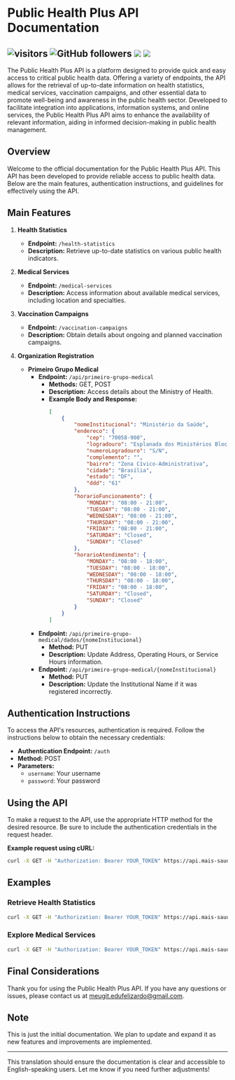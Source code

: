 # Public Health Plus API Documentation
## ![visitors](https://visitor-badge.laobi.icu/badge?page_id=dufelizardo.visitor-mais_saude_publica) ![GitHub followers](https://img.shields.io/github/followers/dufelizardo.visitor-mais_saude_publica?style=social) <img src="https://img.shields.io/badge/Completed-0%25-red"/>  <img src="https://img.shields.io/badge/public-Yes-green"/>
The Public Health Plus API is a platform designed to provide quick and easy access to critical public health data. Offering a variety of endpoints, the API allows for the retrieval of up-to-date information on health statistics, medical services, vaccination campaigns, and other essential data to promote well-being and awareness in the public health sector. Developed to facilitate integration into applications, information systems, and online services, the Public Health Plus API aims to enhance the availability of relevant information, aiding in informed decision-making in public health management.

## Overview

Welcome to the official documentation for the Public Health Plus API. This API has been developed to provide reliable access to public health data. Below are the main features, authentication instructions, and guidelines for effectively using the API.

## Main Features

1. **Health Statistics**
   - **Endpoint:** `/health-statistics`
   - **Description:** Retrieve up-to-date statistics on various public health indicators.

2. **Medical Services**
   - **Endpoint:** `/medical-services`
   - **Description:** Access information about available medical services, including location and specialties.

3. **Vaccination Campaigns**
   - **Endpoint:** `/vaccination-campaigns`
   - **Description:** Obtain details about ongoing and planned vaccination campaigns.

4. **Organization Registration**
   - **Primeiro Grupo Medical**
     - **Endpoint:** `/api/primeiro-grupo-medical`
       - **Methods:** GET, POST
       - **Description:** Access details about the Ministry of Health.
       - **Example Body and Response:**
         ```json
         [
             {
                 "nomeInstitucional": "Ministério da Saúde",
                 "endereco": {
                     "cep": "70058-900",
                     "logradouro": "Esplanada dos Ministérios Bloco G",
                     "numeroLogradouro": "S/N",
                     "complemento": "",
                     "bairro": "Zona Cívico-Administrativa",
                     "cidade": "Brasília",
                     "estado": "DF",
                     "ddd": "61"
                 },
                 "horarioFuncionamento": {
                     "MONDAY": "08:00 - 21:00",
                     "TUESDAY": "08:00 - 21:00",
                     "WEDNESDAY": "08:00 - 21:00",
                     "THURSDAY": "08:00 - 21:00",
                     "FRIDAY": "08:00 - 21:00",
                     "SATURDAY": "Closed",
                     "SUNDAY": "Closed"
                 },
                 "horarioAtendimento": {
                     "MONDAY": "08:00 - 18:00",
                     "TUESDAY": "08:00 - 18:00",
                     "WEDNESDAY": "08:00 - 18:00",
                     "THURSDAY": "08:00 - 18:00",
                     "FRIDAY": "08:00 - 18:00",
                     "SATURDAY": "Closed",
                     "SUNDAY": "Closed"
                 }
             }
         ]
         ```
     - **Endpoint:** `/api/primeiro-grupo-medical/dados/{nomeInstitucional}`
       - **Method:** PUT
       - **Description:** Update Address, Operating Hours, or Service Hours information.
     - **Endpoint:** `/api/primeiro-grupo-medical/{nomeInstitucional}`
       - **Method:** PUT
       - **Description:** Update the Institutional Name if it was registered incorrectly.

## Authentication Instructions

To access the API's resources, authentication is required. Follow the instructions below to obtain the necessary credentials:

- **Authentication Endpoint:** `/auth`
- **Method:** POST
- **Parameters:**
  - `username`: Your username
  - `password`: Your password

## Using the API

To make a request to the API, use the appropriate HTTP method for the desired resource. Be sure to include the authentication credentials in the request header.

**Example request using cURL:**

```bash
curl -X GET -H "Authorization: Bearer YOUR_TOKEN" https://api.mais-saude-publica.com/health-statistics 
```

## Examples

### Retrieve Health Statistics

```bash
curl -X GET -H "Authorization: Bearer YOUR_TOKEN" https://api.mais-saude-publica.com/health-statistics 
```

### Explore Medical Services

```bash
curl -X GET -H "Authorization: Bearer YOUR_TOKEN" https://api.mais-saude-publica.com/medical-services 
```

## Final Considerations

Thank you for using the Public Health Plus API. If you have any questions or issues, please contact us at [meugit.edufelizardo@gmail.com](mailto:meugit.edufelizardo@gmail.com).

## Note

This is just the initial documentation. We plan to update and expand it as new features and improvements are implemented.

---

This translation should ensure the documentation is clear and accessible to English-speaking users. Let me know if you need further adjustments!
